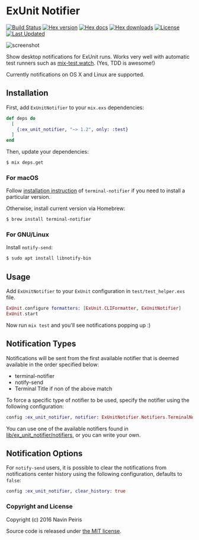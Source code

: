 # ExUnit Notifier

[![Build Status](https://github.com/navinpeiris/ex_unit_notifier/workflows/CI/badge.svg)](https://github.com/navinpeiris/ex_unit_notifier/actions?query=workflow%3ACI)
[![Hex version](https://img.shields.io/hexpm/v/ex_unit_notifier.svg "Hex version")](https://hex.pm/packages/ex_unit_notifier)
[![Hex docs](https://img.shields.io/badge/hex-docs-lightgreen.svg)](https://hexdocs.pm/ex_unit_notifier/)
[![Hex downloads](https://img.shields.io/hexpm/dt/ex_unit_notifier.svg "Hex downloads")](https://hex.pm/packages/ex_unit_notifier)
[![License](http://img.shields.io/:license-mit-blue.svg)](http://doge.mit-license.org)
[![Last Updated](https://img.shields.io/github/last-commit/navinpeiris/ex_unit_notifier.svg)](https://github.com/navinpeiris/ex_unit_notifier/commits/master)

![screenshot](http://i.imgur.com/xywj5C1.png)

Show desktop notifications for ExUnit runs. Works very well with automatic test runners such as [mix-test.watch](https://github.com/lpil/mix-test.watch). (Yes, TDD is awesome!)

Currently notifications on OS X and Linux are supported.

## Installation

First, add `ExUnitNotifier` to your `mix.exs` dependencies:

```elixir
def deps do
  [
    {:ex_unit_notifier, "~> 1.2", only: :test}
  ]
end
```

Then, update your dependencies:

```bash
$ mix deps.get
```

### For macOS

Follow [installation instruction](https://github.com/julienXX/terminal-notifier) of `terminal-notifier` if you need to install a particular version.

Otherwise, install current version via Homebrew:

```bash
$ brew install terminal-notifier
```

### For GNU/Linux

Install `notify-send`:

```bash
$ sudo apt install libnotify-bin
```

## Usage

Add `ExUnitNotifier` to your `ExUnit` configuration in `test/test_helper.exs` file.

```elixir
ExUnit.configure formatters: [ExUnit.CLIFormatter, ExUnitNotifier]
ExUnit.start
```

Now run `mix test` and you'll see notifications popping up :)

## Notification Types

Notifications will be sent from the first available notifier that is deemed available in the order specified below:

- terminal-notifier
- notify-send
- Terminal Title if non of the above match

To force a specific type of notifier to be used, specify the notifier using the following configuration:

```elixir
config :ex_unit_notifier, notifier: ExUnitNotifier.Notifiers.TerminalNotifier
```

You can use one of the available notifiers found in [lib/ex_unit_notifier/notifiers](lib/ex_unit_notifier/notifiers), or you can write your own.

## Notification Options

For `notify-send` users, it is possible to clear the notifications from notifications center history using the following configuration, defaults to `false`:

```elixir
config :ex_unit_notifier, clear_history: true
```

### Copyright and License

Copyright (c) 2016 Navin Peiris

Source code is released under [the MIT license](./LICENSE.md).
